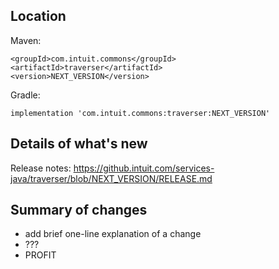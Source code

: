 ## Location

Maven:
```
<groupId>com.intuit.commons</groupId>
<artifactId>traverser</artifactId>
<version>NEXT_VERSION</version>
```

Gradle:
```
implementation 'com.intuit.commons:traverser:NEXT_VERSION'
```

##  Details of what's new

Release notes: https://github.intuit.com/services-java/traverser/blob/NEXT_VERSION/RELEASE.md

## Summary of changes

- add brief one-line explanation of a change 
- ???
- PROFIT
